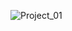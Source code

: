 ![Project_01](https://user-images.githubusercontent.com/69804253/91693549-cae05300-eb88-11ea-8cc4-df3f3b8d2222.gif)

